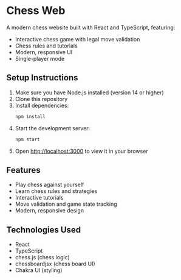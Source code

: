 # Chess Web

A modern chess website built with React and TypeScript, featuring:
- Interactive chess game with legal move validation
- Chess rules and tutorials
- Modern, responsive UI
- Single-player mode

## Setup Instructions

1. Make sure you have Node.js installed (version 14 or higher)
2. Clone this repository
3. Install dependencies:
   ```bash
   npm install
   ```
4. Start the development server:
   ```bash
   npm start
   ```
5. Open [http://localhost:3000](http://localhost:3000) to view it in your browser

## Features

- Play chess against yourself
- Learn chess rules and strategies
- Interactive tutorials
- Move validation and game state tracking
- Modern, responsive design

## Technologies Used

- React
- TypeScript
- chess.js (chess logic)
- chessboardjsx (chess board UI)
- Chakra UI (styling) 